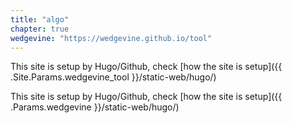 ```yaml
---
title: "algo"
chapter: true
wedgevine: "https://wedgevine.github.io/tool"
---
```


This site is setup by Hugo/Github, check [how the site is setup]({{ .Site.Params.wedgevine_tool }}/static-web/hugo/)

This site is setup by Hugo/Github, check [how the site is setup]({{ .Params.wedgevine }}/static-web/hugo/)
